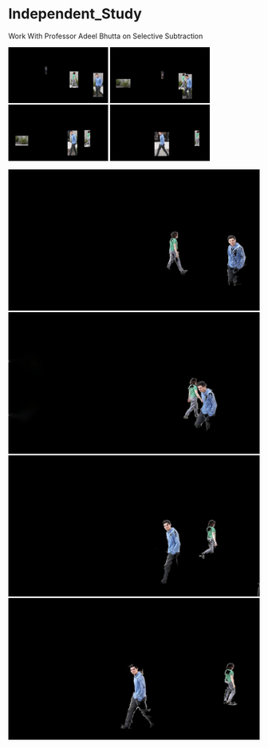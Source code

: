 # Independent_Study
Work With Professor Adeel Bhutta on Selective Subtraction


<p float="left">
  <img src="https://github.com/bkhummel/Independent_Study/blob/master/Test_Files/YOLO_Wall/0240.jpg" width="200" /> 
  <img src="https://github.com/bkhummel/Independent_Study/blob/master/Test_Files/YOLO_Wall/0260.jpg" width="200" />
  <img src="https://github.com/bkhummel/Independent_Study/blob/master/Test_Files/YOLO_Wall/0280.jpg" width="200" />
  <img src="https://github.com/bkhummel/Independent_Study/blob/master/Test_Files/YOLO_Wall/0300.jpg" width="200" />
 
</p>
<p float="left">
  <img src = "https://github.com/bkhummel/Independent_Study/blob/master/Test_Files/Cleaned_MOG_test/Cleaned_0240.jpg" "width = 200"/>
  <img src = "https://github.com/bkhummel/Independent_Study/blob/master/Test_Files/Cleaned_MOG_test/Cleaned_0260.jpg" "width = 200" />
  <img src = "https://github.com/bkhummel/Independent_Study/blob/master/Test_Files/Cleaned_MOG_test/Cleaned_0280.jpg" "width = 200" />
  <img src = "https://github.com/bkhummel/Independent_Study/blob/master/Test_Files/Cleaned_MOG_test/Cleaned_0300.jpg" "width = 200" />
 
</p>
